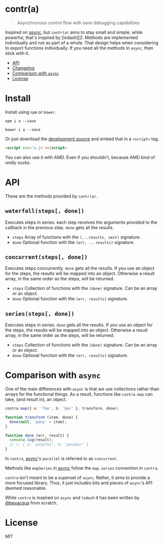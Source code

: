 # contr(a)

> Asynchronous control flow with sane debugging capabilities

Inspired on [async][1], but `contr(a)` aims to stay small and simple, while powerful, that's inspired by [lodash][2. Methods are implemented individually and not as part of a whole. That design helps when considering to export functions individually. If you need all the methods in `async`, then stick with it.

- [API](#API)
- [Changelog](CHANGELOG.md)
- [Comparison with `async`](#comparison-with-async)
- [License](#License)

# Install

Install using `npm` or `bower`.

```shell
npm i a --save
```

```shell
bower i a --save
```

Or just download the [development source][3] and embed that in a `<script>` tag.

```html
<script src='a.js'></script>
```

You can also use it with AMD. Even if you shouldn't, because AMD kind of _really sucks_.

# API

These are the methods provided by `contr(a)`.

## `waterfall(steps[, done])`

Executes steps in series. each step receives the arguments provided to the callback in the previous step. `done` gets all the results.

- `steps` Array of functions with the `(...results, next)` signature.
- `done` Optional function with the `(err, ...results)` signature.

## `concurrent(steps[, done])`

Executes steps concurrently. `done` gets all the results. If you use an object for the steps, the results will be mapped into an object. Otherwise a result array, in the same order as the steps, will be returned.

- `steps` Collection of functions with the `(done)` signature. Can be an array or an object.
- `done` Optional function with the `(err, results)` signature.

## `series(steps[, done])`

Executes steps in series. `done` gets all the results. If you use an object for the steps, the results will be mapped into an object. Otherwise a result array, in the same order as the steps, will be returned.

- `steps` Collection of functions with the `(done)` signature. Can be an array or an object.
- `done` Optional function with the `(err, results)` signature.

# Comparison with `async`

One of the main differences with `async` is that we use collections rather than arrays for the functional things. As a result, functions like `contra.map` can take, (and result in), an object.

```js
contra.map({ a: 'foo', b: 'bar' }, transform, done);

function transform (item, done) {
  done(null, 'pony' + item);
}

function done (err, result) {
  console.log(result);
  // <- { a: 'ponyfoo', b: 'ponybar' }
}
```

In `contra`, [async][1]'s `parallel` is referred to as `concurrent`.

Methods like `mapSeries` in [async][1] follow the `map.series` convention in `contra`.

`contra` isn't meant to be a superset of `async`. Rather, it aims to provide a more focused library. Thus, it just includes bits and pieces of `async`'s API deemed reasonable.

While `contra` is inspired on `async` and `lodash` it has been written by [@bevacqua][4] from scratch.

# License

MIT

  [1]: https://github.com/caolan/async
  [2]: https://github.com/lodash/lodash
  [3]: https://github.com/bevacqua/contra/tree/master/src/contra.js
  [4]: https://github.com/bevacqua
